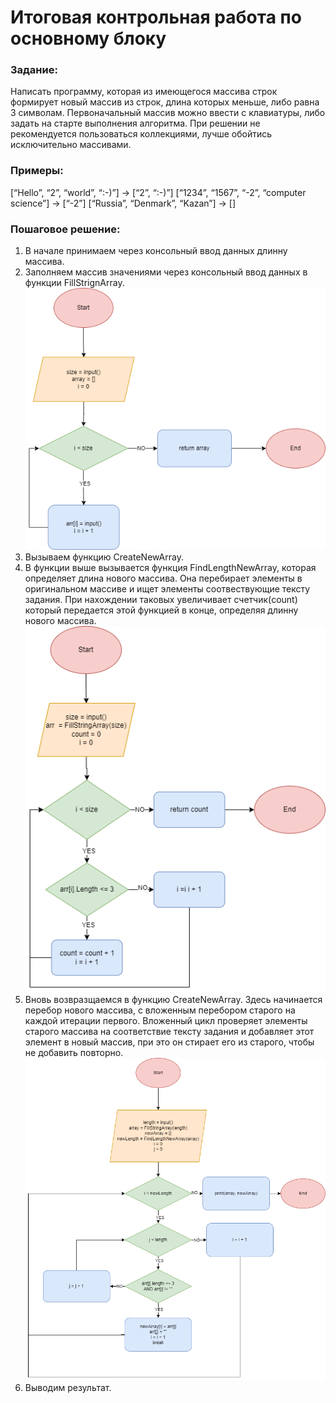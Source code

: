 # Итоговая контрольная работа по основному блоку

### Задание: 
Написать программу, которая из имеющегося массива строк формирует новый массив из строк, длина которых меньше, либо равна 3 символам. Первоначальный массив можно ввести с клавиатуры, либо задать на старте выполнения алгоритма. При решении не рекомендуется пользоваться коллекциями, лучше обойтись исключительно массивами.
### Примеры:
[“Hello”, “2”, “world”, “:-)”] → [“2”, “:-)”]
[“1234”, “1567”, “-2”, “computer science”] → [“-2”]
[“Russia”, “Denmark”, “Kazan”] → []
### Пошаговое решение:
1. В начале принимаем через консольный ввод данных длинну массива.
2. Заполняем массив значениями через консольный ввод данных в функции FillStrignArray.
![Блок схема FillStringArray](./diagrams/FillStringArray.png)
3. Вызываем функцию CreateNewArray.
4. В функции выше вызывается функция FindLengthNewArray, которая определяет длина нового массива. Она перебирает элементы в оригинальном массиве и ищет элементы соотвествующие тексту задания. При нахождении таковых увеличивает счетчик(count) который передается этой функцией в конце, определяя длинну нового массива.
![Блок схема FindLengthNewArray](./diagrams/FindLengthNewArray.png)
5. Вновь возвразщаемся в функцию CreateNewArray. Здесь начинается перебор нового массива, с вложенным перебором старого на каждой итерации первого. Вложенный цикл проверяет элементы старого массива на соответствие тексту задания и добавляет этот элемент в новый массив, при это он стирает его из старого, чтобы не добавить повторно.
![Блок схема CreateNewArray](./diagrams/CreateNewArray.png)
6. Выводим результат.

